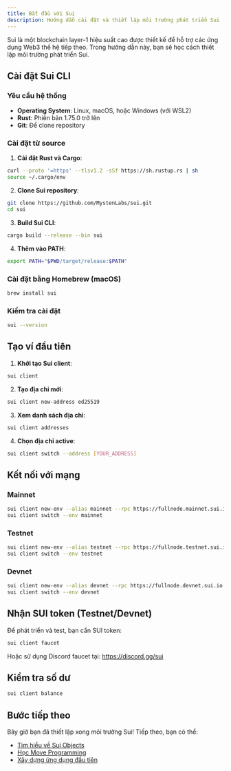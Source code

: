 ```yaml
---
title: Bắt đầu với Sui
description: Hướng dẫn cài đặt và thiết lập môi trường phát triển Sui
---
```


Sui là một blockchain layer-1 hiệu suất cao được thiết kế để hỗ trợ các ứng dụng Web3 thế hệ tiếp theo. Trong hướng dẫn này, bạn sẽ học cách thiết lập môi trường phát triển Sui.

## Cài đặt Sui CLI

### Yêu cầu hệ thống

- **Operating System**: Linux, macOS, hoặc Windows (với WSL2)
- **Rust**: Phiên bản 1.75.0 trở lên
- **Git**: Để clone repository

### Cài đặt từ source

1. **Cài đặt Rust và Cargo**:
```bash
curl --proto '=https' --tlsv1.2 -sSf https://sh.rustup.rs | sh
source ~/.cargo/env
```

2. **Clone Sui repository**:
```bash
git clone https://github.com/MystenLabs/sui.git
cd sui
```

3. **Build Sui CLI**:
```bash
cargo build --release --bin sui
```

4. **Thêm vào PATH**:
```bash
export PATH="$PWD/target/release:$PATH"
```

### Cài đặt bằng Homebrew (macOS)

```bash
brew install sui
```

### Kiểm tra cài đặt

```bash
sui --version
```

## Tạo ví đầu tiên

1. **Khởi tạo Sui client**:
```bash
sui client
```

2. **Tạo địa chỉ mới**:
```bash
sui client new-address ed25519
```

3. **Xem danh sách địa chỉ**:
```bash
sui client addresses
```

4. **Chọn địa chỉ active**:
```bash
sui client switch --address [YOUR_ADDRESS]
```

## Kết nối với mạng

### Mainnet
```bash
sui client new-env --alias mainnet --rpc https://fullnode.mainnet.sui.io:443
sui client switch --env mainnet
```

### Testnet
```bash
sui client new-env --alias testnet --rpc https://fullnode.testnet.sui.io:443
sui client switch --env testnet
```

### Devnet
```bash
sui client new-env --alias devnet --rpc https://fullnode.devnet.sui.io:443
sui client switch --env devnet
```

## Nhận SUI token (Testnet/Devnet)

Để phát triển và test, bạn cần SUI token:

```bash
sui client faucet
```

Hoặc sử dụng Discord faucet tại: https://discord.gg/sui

## Kiểm tra số dư

```bash
sui client balance
```

## Bước tiếp theo

Bây giờ bạn đã thiết lập xong môi trường Sui! Tiếp theo, bạn có thể:

- [Tìm hiểu về Sui Objects](/guides/sui-objects/)
- [Học Move Programming](/guides/move-basics/)
- [Xây dựng ứng dụng đầu tiên](/guides/first-dapp/) 